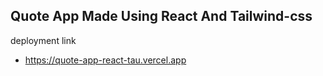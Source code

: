 ## Quote App Made Using React And Tailwind-css

deployment link
- https://quote-app-react-tau.vercel.app
